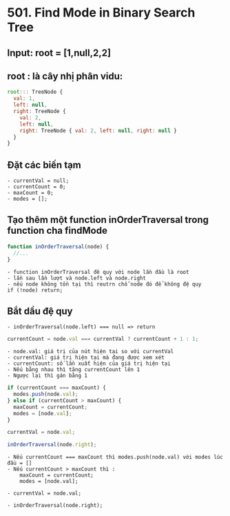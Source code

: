 # 501. Find Mode in Binary Search Tree

## Input: root = [1,null,2,2]

## root : là cây nhị phân vidu:

```js
root::: TreeNode {
  val: 1,
  left: null,
  right: TreeNode {
    val: 2,
    left: null,
    right: TreeNode { val: 2, left: null, right: null }
  }
}
```

## Đặt các biến tạm

    - currentVal = null;
    - currentCount = 0;
    - maxCount = 0;
    - modes = [];

## Tạo thêm một function inOrderTraversal trong function cha findMode

```js
function inOrderTraversal(node) {
  //...
}
```

    - function inOrderTraversal đê quy với node lần đầu là root
    - lần sau lần lượt và node.left và node.right
    - nếu node không tồn tại thì reutrn chỗ node đó để không đệ quy
    if (!node) return;

## Bắt dầu đệ quy

    - inOrderTraversal(node.left) === null => return

```js
currentCount = node.val === currentVal ? currentCount + 1 : 1;
```

    - node.val: giá trị của nút hiện tại so với currentVal
    - currentVal: giá trị hiện tại mà đang được xem xét
    - currentCount: số lần xuất hiện của giá trị hiện tại
    - Nếu bằng nhau thì tăng currentCount lên 1
    - Ngược lại thì gán bằng 1

```js
if (currentCount === maxCount) {
  modes.push(node.val);
} else if (currentCount > maxCount) {
  maxCount = currentCount;
  modes = [node.val];
}

currentVal = node.val;

inOrderTraversal(node.right);
```

    - Nếu currentCount === maxCount thì modes.push(node.val) với modes lúc đầu = []
    - Nếu currentCount > maxCount thì :
        maxCount = currentCount;
        modes = [node.val];

    - currentVal = node.val;

    - inOrderTraversal(node.right);
